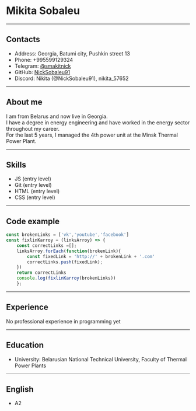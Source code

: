 # Mikita Sobaleu

---

## Contacts
- Address: Georgia, Batumi city, Pushkin street 13
- Phone: +995599129324
- Telegram: [@smakitnick](https://t.me/smakitnick)
- GitHub: [NickSobaleu91](https://github.com/NickSobaleu91)
- Discord: Nikita (@NickSobaleu91), nikita_57652

---

## About me
I am from Belarus and now live in Georgia.  
I have a degree in energy engineering and have worked in the energy sector throughout my career.  
For the last 5 years, I managed the 4th power unit at the Minsk Thermal Power Plant.

---

## Skills
- JS (entry level)
- Git (entry level)
- HTML (entry level)
- CSS (entry level)

---

## Code example

```js
const brokenLinks = ['vk','youtube','facebook']
const fixlinKarroy = (linksArroy) => {
    const correctLinks =[];
    linksArroy.forEach(function(brokenLink){
        const fixedLink = 'http://' + brokenLink + '.com'
        correctLinks.push(fixedLink);
    })
    return correctLinks
    console.log(fixlinKarroy(brokenLinks))
    };
```
    

---

## Experience
No professional experience in programming yet

---

## Education
- University: Belarusian National Technical University, Faculty of Thermal Power Plants

---

## English
- A2

